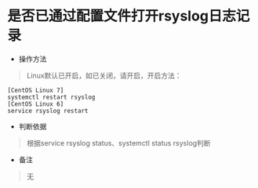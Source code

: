 # 是否已通过配置文件打开rsyslog日志记录

- 操作方法
> Linux默认已开启，如已关闭，请开启，开启方法：
```
[CentOS Linux 7]
systemctl restart rsyslog
[CentOS Linux 6]
service rsyslog restart
```

- 判断依据
> 根据service rsyslog status、systemctl status rsyslog判断

- 备注
> 无